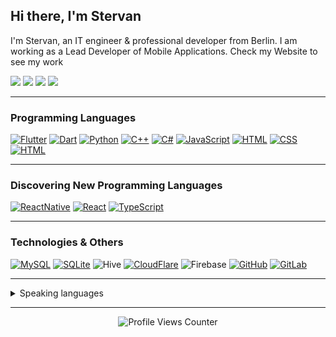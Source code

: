 ##  Hi there, I'm Stervan
I'm Stervan, an IT engineer & professional developer from Berlin. I am working as a Lead Developer of Mobile Applications. Check my Website to see my work


[![](https://img.shields.io/badge/website-000000?style=for-the-badge&logo=About.me&logoColor=white)](https://stervan.de/)
[![](https://img.shields.io/badge/Discord-7289DA?style=for-the-badge&logo=discord&logoColor=white)](https://discordapp.com/users/servann)
[![](https://img.shields.io/badge/Instagram-E4405F?style=for-the-badge&logo=instagram&logoColor=white)](https://www.instagram.com/stervan/)
[![](https://img.shields.io/static/v1?style=for-the-badge&message=LinkedIn&color=0A66C2&logo=LinkedIn&logoColor=FFFFFF&label=)](https://de.linkedin.com/in/stervan-o-8b2837222?trk=public_profile_browsemap)


---

### Programming Languages

[![Flutter](https://img.shields.io/badge/Flutter-02569B?style=for-the-badge&logo=flutter&logoColor=white)]()
[![Dart](https://img.shields.io/badge/Dart-0175C2?style=for-the-badge&logo=dart&logoColor=white)]()
[![Python](https://img.shields.io/badge/Python-3776AB?style=for-the-badge&logo=python&logoColor=white)]()
[![C++](https://img.shields.io/badge/C%2B%2B-00599C?style=for-the-badge&logo=c%2B%2B&logoColor=white)]()
[![C#](https://img.shields.io/badge/C%23-239120?style=for-the-badge&logo=c-sharp&logoColor=white)]()
[![JavaScript](https://img.shields.io/badge/JavaScript-F7DF1E?style=for-the-badge&logo=javascript&logoColor=black)]()
[![HTML](https://img.shields.io/badge/HTML-239120?style=for-the-badge&logo=html5&logoColor=white)]()
[![CSS](https://img.shields.io/badge/CSS-239120?&style=for-the-badge&logo=css3&logoColor=white)]()
[![HTML](https://img.shields.io/badge/HTML-239120?style=for-the-badge&logo=html5&logoColor=white)]()



---
### Discovering New Programming Languages
[![ReactNative](https://img.shields.io/badge/React_Native-20232A?style=for-the-badge&logo=react&logoColor=61DAFB)]()
[![React](https://img.shields.io/badge/React-20232A?style=for-the-badge&logo=react&logoColor=61DAFB)]()
[![TypeScript](https://img.shields.io/badge/TypeScript-007ACC?style=for-the-badge&logo=typescript&logoColor=white)]()


---

### Technologies & Others
[![MySQL](https://img.shields.io/badge/MySQL-00000F?style=for-the-badge&logo=mysql&logoColor=white)]()
[![SQLite](https://img.shields.io/badge/SQLite-07405E?style=for-the-badge&logo=sqlite&logoColor=white)]()
![Hive](https://img.shields.io/static/v1?style=for-the-badge&message=Hive&color=FF7A00&logo=Hive&logoColor=FFFFFF&label=)
[![CloudFlare](https://img.shields.io/badge/Cloudflare-F38020?style=for-the-badge&logo=Cloudflare&logoColor=white)]()
![Firebase](https://img.shields.io/static/v1?style=for-the-badge&message=Firebase&color=222222&logo=Firebase&logoColor=FFCA28&label=)
[![GitHub](https://img.shields.io/badge/GitHub-100000?style=for-the-badge&logo=github&logoColor=white)]()
[![GitLab](https://img.shields.io/badge/GitLab-330F63?style=for-the-badge&logo=gitlab&logoColor=white)]()

---



<details>
  <summary>Speaking languages</summary>
  - English
  - German
  - Kurdish
  - Arabic 
</details>


---
<!--
[![SteroSterka GitHub stats](https://github-readme-stats.vercel.app/api?username=steroSterka)](https://github.com/anuraghazra/github-readme-stats)
-->
<p align="center">
  <img src="https://komarev.com/ghpvc/?username=steroSterka&color=green" alt="Profile Views Counter">
</p>




<!--
**steroSterka/steroSterka** is a ✨ _special_ ✨ repository because its `README.md` (this file) appears on your GitHub profile.

Here are some ideas to get you started:

- 🔭 I’m currently working on ...
- 🌱 I’m currently learning ...
- 👯 I’m looking to collaborate on ...
- 🤔 I’m looking for help with ...
- 💬 Ask me about ...
- 📫 How to reach me: ...
- 😄 Pronouns: ...
- ⚡ Fun fact: ...
-->
